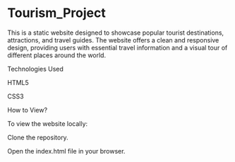 # Tourism_Project
This is a static website designed to showcase popular tourist destinations, attractions, and travel guides. The website offers a clean and responsive design, providing users with essential travel information and a visual tour of different places around the world.

Technologies Used

HTML5

CSS3

How to View?

To view the website locally:

Clone the repository.

Open the index.html file in your browser.
